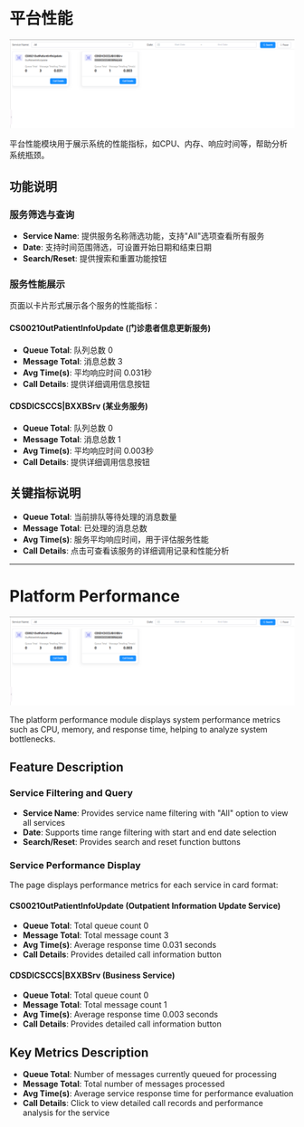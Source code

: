# 平台性能

![平台性能界面](../assets/PlatformPerformance.png)

平台性能模块用于展示系统的性能指标，如CPU、内存、响应时间等，帮助分析系统瓶颈。

## 功能说明

### 服务筛选与查询
- **Service Name**: 提供服务名称筛选功能，支持"All"选项查看所有服务
- **Date**: 支持时间范围筛选，可设置开始日期和结束日期
- **Search/Reset**: 提供搜索和重置功能按钮

### 服务性能展示
页面以卡片形式展示各个服务的性能指标：

#### CS0021OutPatientInfoUpdate (门诊患者信息更新服务)
- **Queue Total**: 队列总数 0
- **Message Total**: 消息总数 3  
- **Avg Time(s)**: 平均响应时间 0.031秒
- **Call Details**: 提供详细调用信息按钮

#### CDSDICSCCS|BXXBSrv (某业务服务)
- **Queue Total**: 队列总数 0
- **Message Total**: 消息总数 1
- **Avg Time(s)**: 平均响应时间 0.003秒  
- **Call Details**: 提供详细调用信息按钮

## 关键指标说明
- **Queue Total**: 当前排队等待处理的消息数量
- **Message Total**: 已处理的消息总数
- **Avg Time(s)**: 服务平均响应时间，用于评估服务性能
- **Call Details**: 点击可查看该服务的详细调用记录和性能分析

---

# Platform Performance

![Platform Performance Interface](../assets/PlatformPerformance.png)

The platform performance module displays system performance metrics such as CPU, memory, and response time, helping to analyze system bottlenecks.

## Feature Description

### Service Filtering and Query
- **Service Name**: Provides service name filtering with "All" option to view all services
- **Date**: Supports time range filtering with start and end date selection
- **Search/Reset**: Provides search and reset function buttons

### Service Performance Display
The page displays performance metrics for each service in card format:

#### CS0021OutPatientInfoUpdate (Outpatient Information Update Service)
- **Queue Total**: Total queue count 0
- **Message Total**: Total message count 3
- **Avg Time(s)**: Average response time 0.031 seconds
- **Call Details**: Provides detailed call information button

#### CDSDICSCCS|BXXBSrv (Business Service)
- **Queue Total**: Total queue count 0
- **Message Total**: Total message count 1
- **Avg Time(s)**: Average response time 0.003 seconds
- **Call Details**: Provides detailed call information button

## Key Metrics Description
- **Queue Total**: Number of messages currently queued for processing
- **Message Total**: Total number of messages processed
- **Avg Time(s)**: Average service response time for performance evaluation
- **Call Details**: Click to view detailed call records and performance analysis for the service 